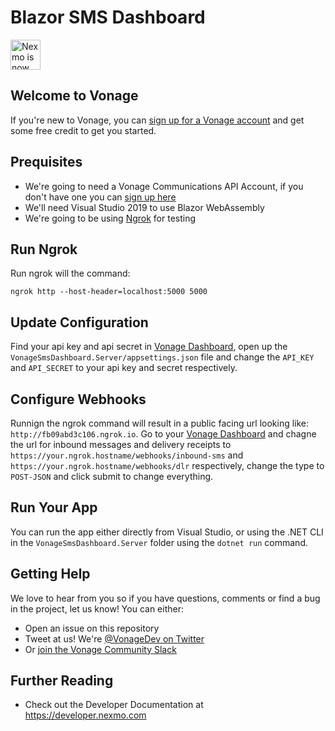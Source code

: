 # Blazor SMS Dashboard

<img src="https://developer.nexmo.com/assets/images/Vonage_Nexmo.svg" height="48px" alt="Nexmo is now known as Vonage" />

## Welcome to Vonage

If you're new to Vonage, you can [sign up for a Vonage account](https://dashboard.nexmo.com/sign-up?utm_source=DEV_REL&utm_medium=github&utm_campaign=github-repo) and get some free credit to get you started.

## Prequisites

* We're going to need a Vonage Communications API Account, if you don't have one you can [sign up here](https://dashboard.nexmo.com/sign-up)
* We'll need Visual Studio 2019 to use Blazor WebAssembly
* We're going to be using [Ngrok](https://ngrok.com/) for testing

## Run Ngrok

Run ngrok will the command:

```text
ngrok http --host-header=localhost:5000 5000
```

## Update Configuration

Find your api key and api secret in [Vonage Dashboard](https://dashboard.nexmo.com), open up the `VonageSmsDashboard.Server/appsettings.json` file and change the `API_KEY` and `API_SECRET` to your api key and secret respectively.

## Configure Webhooks

Runnign the ngrok command will result in a public facing url looking like: `http://fb09abd3c106.ngrok.io`. Go to your [Vonage Dashboard](https://dashboard.nexmo.com/settings) and chagne the url for inbound messages and delivery receipts to `https://your.ngrok.hostname/webhooks/inbound-sms` and `https://your.ngrok.hostname/webhooks/dlr` respectively, change the type to `POST-JSON` and click submit to change everything.

## Run Your App

You can run the app either directly from Visual Studio, or using the .NET CLI in the `VonageSmsDashboard.Server` folder using the `dotnet run` command.


## Getting Help

We love to hear from you so if you have questions, comments or find a bug in the project, let us know! You can either:

* Open an issue on this repository
* Tweet at us! We're [@VonageDev on Twitter](https://twitter.com/VonageDev)
* Or [join the Vonage Community Slack](https://developer.nexmo.com/community/slack)

## Further Reading

* Check out the Developer Documentation at <https://developer.nexmo.com>
